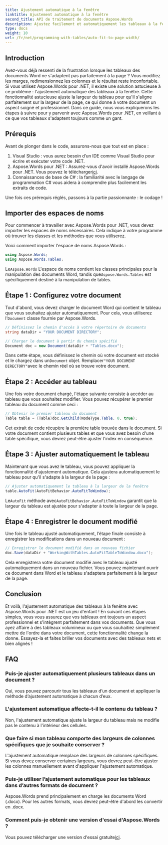 ```yaml
---
title: Ajustement automatique à la fenêtre
linktitle: Ajustement automatique à la fenêtre
second_title: API de traitement de documents Aspose.Words
description: Ajustez facilement et automatiquement les tableaux à la fenêtre des documents Word à l'aide d'Aspose.Words pour .NET grâce à ce guide étape par étape. Idéal pour des documents plus propres et professionnels.
type: docs
weight: 10
url: /fr/net/programming-with-tables/auto-fit-to-page-width/
---
```

## Introduction

Avez-vous déjà ressenti de la frustration lorsque les tableaux des documents Word ne s'adaptent pas parfaitement à la page ? Vous modifiez les marges, redimensionnez les colonnes et le résultat reste inconfortable. Si vous utilisez Aspose.Words pour .NET, il existe une solution astucieuse à ce problème : l'ajustement automatique des tableaux à la fenêtre. Cette fonctionnalité astucieuse ajuste la largeur du tableau pour qu'il s'aligne parfaitement sur la largeur de la page, ce qui donne à votre document un aspect soigné et professionnel. Dans ce guide, nous vous expliquerons les étapes à suivre pour y parvenir avec Aspose.Words pour .NET, en veillant à ce que vos tableaux s'adaptent toujours comme un gant.

## Prérequis

Avant de plonger dans le code, assurons-nous que tout est en place :

1. Visual Studio : vous aurez besoin d’un IDE comme Visual Studio pour écrire et exécuter votre code .NET.
2.  Aspose.Words pour .NET : Assurez-vous d'avoir installé Aspose.Words pour .NET. Vous pouvez le télécharger[ici](https://releases.aspose.com/words/net/).
3. Connaissances de base de C# : la familiarité avec le langage de programmation C# vous aidera à comprendre plus facilement les extraits de code.

Une fois ces prérequis réglés, passons à la partie passionnante : le codage !

## Importer des espaces de noms

Pour commencer à travailler avec Aspose.Words pour .NET, vous devez importer les espaces de noms nécessaires. Cela indique à votre programme où trouver les classes et les méthodes que vous utiliserez.

Voici comment importer l'espace de noms Aspose.Words :

```csharp
using Aspose.Words;
using Aspose.Words.Tables;
```

Le`Aspose.Words` L'espace de noms contient les classes principales pour la manipulation des documents Word, tandis que`Aspose.Words.Tables` est spécifiquement destiné à la manipulation de tables.

## Étape 1 : Configurez votre document

 Tout d'abord, vous devez charger le document Word qui contient le tableau que vous souhaitez ajuster automatiquement. Pour cela, vous utiliserez l'`Document` classe fournie par Aspose.Words.

```csharp
// Définissez le chemin d'accès à votre répertoire de documents
string dataDir = "YOUR DOCUMENT DIRECTORY";

// Charger le document à partir du chemin spécifié
Document doc = new Document(dataDir + "Tables.docx");
```

 Dans cette étape, vous définissez le chemin où votre document est stocké et le chargez dans un`Document` objet. Remplacer`"YOUR DOCUMENT DIRECTORY"`avec le chemin réel où se trouve votre document.

## Étape 2 : Accéder au tableau

Une fois votre document chargé, l'étape suivante consiste à accéder au tableau que vous souhaitez modifier. Vous pouvez récupérer le premier tableau du document comme ceci :

```csharp
// Obtenir le premier tableau du document
Table table = (Table)doc.GetChild(NodeType.Table, 0, true);
```

Cet extrait de code récupère la première table trouvée dans le document. Si votre document contient plusieurs tables et que vous avez besoin d'une table spécifique, vous devrez peut-être ajuster l'index en conséquence.

## Étape 3 : Ajuster automatiquement le tableau

Maintenant que vous avez le tableau, vous pouvez appliquer la fonctionnalité d'ajustement automatique. Cela ajustera automatiquement le tableau pour qu'il s'adapte à la largeur de la page :

```csharp
// Ajuster automatiquement le tableau à la largeur de la fenêtre
table.AutoFit(AutoFitBehavior.AutoFitToWindow);
```

Le`AutoFit` méthode avec`AutoFitBehavior.AutoFitToWindow` garantit que la largeur du tableau est ajustée pour s'adapter à toute la largeur de la page.

## Étape 4 : Enregistrer le document modifié

Une fois le tableau ajusté automatiquement, l’étape finale consiste à enregistrer les modifications dans un nouveau document :

```csharp
// Enregistrer le document modifié dans un nouveau fichier
doc.Save(dataDir + "WorkingWithTables.AutoFitTableToWindow.docx");
```

Cela enregistrera votre document modifié avec le tableau ajusté automatiquement dans un nouveau fichier. Vous pouvez maintenant ouvrir ce document dans Word et le tableau s'adaptera parfaitement à la largeur de la page.

## Conclusion

Et voilà, l'ajustement automatique des tableaux à la fenêtre avec Aspose.Words pour .NET est un jeu d'enfant ! En suivant ces étapes simples, vous vous assurez que vos tableaux ont toujours un aspect professionnel et s'intègrent parfaitement dans vos documents. Que vous ayez affaire à des tableaux volumineux ou que vous souhaitiez simplement mettre de l'ordre dans votre document, cette fonctionnalité change la donne. Essayez-la et faites briller vos documents avec des tableaux nets et bien alignés !

## FAQ

### Puis-je ajuster automatiquement plusieurs tableaux dans un document ?  
Oui, vous pouvez parcourir tous les tableaux d’un document et appliquer la méthode d’ajustement automatique à chacun d’eux.

### L'ajustement automatique affecte-t-il le contenu du tableau ?  
Non, l'ajustement automatique ajuste la largeur du tableau mais ne modifie pas le contenu à l'intérieur des cellules.

### Que faire si mon tableau comporte des largeurs de colonnes spécifiques que je souhaite conserver ?  
L'ajustement automatique remplace des largeurs de colonnes spécifiques. Si vous devez conserver certaines largeurs, vous devrez peut-être ajuster les colonnes manuellement avant d'appliquer l'ajustement automatique.

### Puis-je utiliser l’ajustement automatique pour les tableaux dans d’autres formats de document ?  
Aspose.Words prend principalement en charge les documents Word (.docx). Pour les autres formats, vous devrez peut-être d'abord les convertir en .docx.

### Comment puis-je obtenir une version d'essai d'Aspose.Words ?  
 Vous pouvez télécharger une version d'essai gratuite[ici](https://releases.aspose.com/).